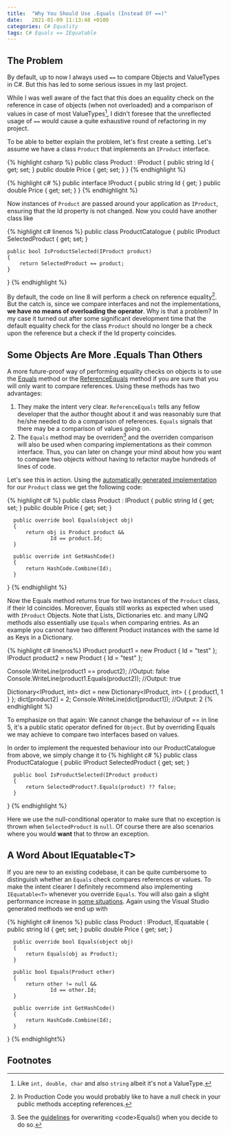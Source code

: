 ```yaml
---
title:  "Why You Should Use .Equals (Instead Of ==)"
date:   2021-01-09 11:13:48 +0100
categories: C# Equality
tags: C# Equals == IEquatable
---
```


## The Problem
By default, up to now I always used <code>==</code> to compare Objects and ValueTypes in C#. But this has led to some serious issues in my last project.

While I was well aware of the fact that this does an equality check on the reference in case of objects (when not overloaded) and a comparison of values in case of most ValueTypes[^1], I didn't foresee that the unreflected usage of <code>==</code> would cause a quite exhaustive round of refactoring in my project.

To be able to better explain the problem, let's first create a setting. Let's assume we have a class <code>Product</code> that implements an <code>IProduct</code> interface.

{% highlight csharp %} 
  public class Product : IProduct
  {
      public string Id { get; set; }
      public double Price { get; set; }
  }
{% endhighlight %}

{% highlight c# %} 
    public interface IProduct
    {
        public string Id { get; }
        public double Price { get; set; }
    }
{% endhighlight %}

Now instances of <code>Product</code> are passed around your application as <code>IProduct</code>, ensuring that the Id property is not changed. Now you could have another class like

{% highlight c# linenos %} 
public class ProductCatalogue
{
    public IProduct SelectedProduct { get; set; }

    public bool IsProductSelected(IProduct product)
    {
        return SelectedProduct == product;
    }
}
{% endhighlight %}

By default, the code on line 8 will perform a check on reference equality[^2]. But the catch is, since we compare interfaces and not the implementations, **we have no means of overloading the operator**. Why is that a problem? In my case it turned out after some significant development time that the default equality check for the class <code>Product</code> should no longer be a check upon the reference but a check if the Id property coincides.

## Some Objects Are More .Equals Than Others
A more future-proof way of performing equality checks on objects is to use the [Equals](https://docs.microsoft.com/de-de/dotnet/api/system.object.equals?view=net-5.0) method or the [ReferenceEquals](https://docs.microsoft.com/de-de/dotnet/api/system.object.referenceequals?view=net-5.0) method if you are sure that you will only want to compare references. Using these methods has two advantages:

1. They make the intent very clear. <code>ReferenceEquals</code> tells any fellow developer that the author thought about it and was reasonably sure that he/she needed to do a comparison of references. <code>Equals</code> signals that there may be a comparison of values going on.
2. The <code>Equals</code> method may be overriden[^3] and the overriden comparison will also be used when comparing implementations as their common interface. Thus, you can later on change your mind about how you want to compare two objects without having to refactor maybe hundreds of lines of code.

Let's see this in action. Using the [automatically generated implementation](https://docs.microsoft.com/de-de/visualstudio/ide/reference/generate-equals-gethashcode-methods?view=vs-2019) for our <code>Product</code> class we get the following code:

{% highlight c# %} 
  public class Product : IProduct
  {
      public string Id { get; set; }
      public double Price { get; set; }

      public override bool Equals(object obj)
      {
          return obj is Product product &&
                  Id == product.Id;
      }

      public override int GetHashCode()
      {
          return HashCode.Combine(Id);
      }
  }
{% endhighlight %}

Now the Equals method returns true for two instances of the <code>Product</code> class, if their Id coincides. Moreover, Equals still works as expected when used with <code>IProduct</code> Objects. Note that Lists, Dictionaries etc. and many LINQ methods also essentially use <code>Equals</code> when comparing entries. As an example you cannot have two different Product instances with the same Id as Keys in a Dictionary.

{% highlight c# linenos%} 
  IProduct product1 = new Product { Id = "test" };
  IProduct product2 = new Product { Id = "test" };

  Console.WriteLine(product1 == product2); //Output: false
  Console.WriteLine(product1.Equals(product2)); //Output: true 

  Dictionary<IProduct, int> dict = new Dictionary<IProduct, int> 
  { 
      { product1, 1 } 
  };
  dict[product2] = 2;
  Console.WriteLine(dict[product1]); //Output: 2
{% endhighlight %}

To emphasize on that again: We cannot change the behaviour of == in line 5, it's a public static operator defined for <code>Object</code>. But by overriding Equals we may achieve to compare two interfaces based on values.

In order to implement the requested behaviour into our ProductCatalogue from above, we simply change it to
{% highlight c# %} 
  public class ProductCatalogue
  {
      public IProduct SelectedProduct { get; set; }

      public bool IsProductSelected(IProduct product)
      {
          return SelectedProduct?.Equals(product) ?? false;
      }
  }
{% endhighlight %}

Here we use the null-conditional operator to make sure that no exception is thrown when <code>SelectedProduct</code> is <code>null</code>. Of course there are also scenarios where you would **want** that to throw an exception.

## A Word About IEquatable&lt;T&gt;
If you are new to an existing codebase, it can be quite cumbersome to distinguish whether an <code>Equals</code> check compares references or values. To make the intent clearer I definitely recommend also implementing <code>IEquatable&lt;T&gt;</code> whenever you override <code>Equals</code>. You will also gain a slight performance increase in [some situations](https://stackoverflow.com/a/19241925).
Again using the Visual Studio generated methods we end up with 

{% highlight c# linenos %} 
  public class Product : IProduct, IEquatable<Product>
  {
      public string Id { get; set; }
      public double Price { get; set; }

      public override bool Equals(object obj)
      {
          return Equals(obj as Product);
      }

      public bool Equals(Product other)
      {
          return other != null &&
                  Id == other.Id;
      }

      public override int GetHashCode()
      {
          return HashCode.Combine(Id);
      }
  }
{% endhighlight%}

## Footnotes
[^1]: Like <code>int, double, char</code> and also <code>string</code> albeit it's not a ValueType.
[^2]: In Production Code you would probably like to have a null check in your public methods accepting references.
[^3]: See the [guidelines](https://docs.microsoft.com/en-us/previous-versions/ms173147(v=vs.90)?redirectedfrom=MSDN) for overwriting <code>Equals()</code> when you decide to do so.